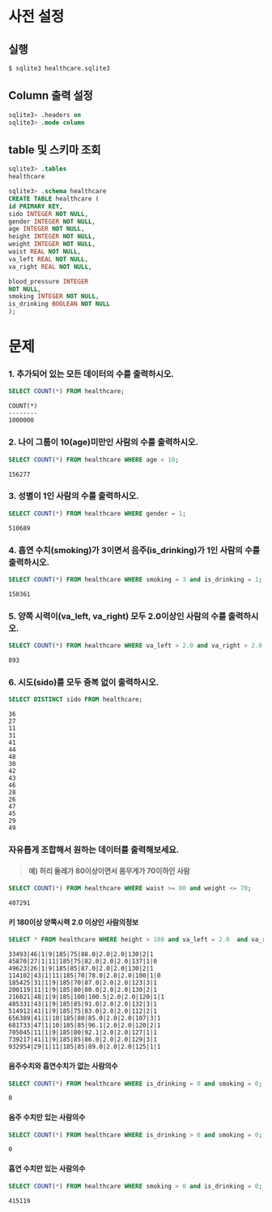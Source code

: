 # 사전 설정

## 실행

```bash
$ sqlite3 healthcare.sqlite3 
```

## Column 출력 설정

```sql
sqlite3> .headers on 
sqlite3> .mode column
```

## table 및 스키마 조회

```sql
sqlite3> .tables
healthcare

sqlite3> .schema healthcare
CREATE TABLE healthcare (
id PRIMARY KEY,        
sido INTEGER NOT NULL, 
gender INTEGER NOT NULL,
age INTEGER NOT NULL,  
height INTEGER NOT NULL,
weight INTEGER NOT NULL,
waist REAL NOT NULL,   
va_left REAL NOT NULL, 
va_right REAL NOT NULL,

blood_pressure INTEGER 
NOT NULL,
smoking INTEGER NOT NULL,
is_drinking BOOLEAN NOT NULL
);
```

# 문제

### 1. 추가되어 있는 모든 데이터의 수를 출력하시오.

```sql
SELECT COUNT(*) FROM healthcare;
```

```
COUNT(*)
--------
1000000
```

### 2. 나이 그룹이 10(age)미만인 사람의 수를 출력하시오.

```sql
SELECT COUNT(*) FROM healthcare WHERE age < 10;
```
```
156277
```

### 3. 성별이 1인 사람의 수를 출력하시오.

```sql
SELECT COUNT(*) FROM healthcare WHERE gender = 1;
```
```
510689
```

### 4. 흡연 수치(smoking)가 3이면서 음주(is_drinking)가 1인 사람의 수를 출력하시오.

```sql
SELECT COUNT(*) FROM healthcare WHERE smoking = 3 and is_drinking = 1;
```
```
150361
```

### 5. 양쪽 시력이(va_left, va_right) 모두 2.0이상인 사람의 수를 출력하시오.

```sql
SELECT COUNT(*) FROM healthcare WHERE va_left > 2.0 and va_right > 2.0;
```
```
893
```

### 6. 시도(sido)를 모두 중복 없이 출력하시오.

```sql
SELECT DISTINCT sido FROM healthcare;
```
```
36
27
11
31
41
44
48
30
42
43
46
28
26
47
45
29
49
```

### 자유롭게 조합해서 원하는 데이터를 출력해보세요.

>#### 예) 허리 둘레가 80이상이면서 몸무게가 70이하인 사람
```sql
SELECT COUNT(*) FROM healthcare WHERE waist >= 80 and weight <= 70;
```
```
407291
```

#### 키 180이상 양쪽시력 2.0 이상인 사람의정보
```sql
SELECT * FROM healthcare WHERE height > 180 and va_left = 2.0  and va_right = 2.0;
```
```
33493|46|1|9|185|75|88.0|2.0|2.0|130|2|1
45870|27|1|11|185|75|82.0|2.0|2.0|137|1|0
49623|26|1|9|185|85|87.0|2.0|2.0|130|2|1
114102|43|1|11|185|70|78.0|2.0|2.0|100|1|0
185425|31|1|9|185|70|87.0|2.0|2.0|123|3|1
200119|11|1|9|185|80|80.0|2.0|2.0|130|2|1
216021|48|1|9|185|100|100.5|2.0|2.0|120|1|1
485331|43|1|9|185|85|91.0|2.0|2.0|132|3|1
514912|41|1|9|185|75|83.0|2.0|2.0|112|2|1
656389|41|1|10|185|80|85.0|2.0|2.0|107|3|1
681733|47|1|10|185|85|96.1|2.0|2.0|120|2|1
705045|11|1|9|185|80|92.1|2.0|2.0|127|1|1
739217|41|1|9|185|85|86.0|2.0|2.0|129|3|1
932954|29|1|11|185|85|89.0|2.0|2.0|125|1|1
```

#### 음주수치와 흡연수치가 없는 사람의수 
```sql
SELECT COUNT(*) FROM healthcare WHERE is_drinking = 0 and smoking = 0;
```
```
0
```
#### 음주 수치만 있는 사람의수
```sql
SELECT COUNT(*) FROM healthcare WHERE is_drinking > 0 and smoking = 0; 
```
```
0
```
#### 흡연 수치만 있는 사람의수
```sql
SELECT COUNT(*) FROM healthcare WHERE smoking > 0 and is_drinking = 0; 
```
```
415119
```
